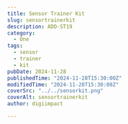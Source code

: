 ```yaml
---
title: Sensor Trainer Kit
slug: sensortrainerkit
description: ADD-ST19
category:
  - One
tags:
  - sensor
  - trainer
  - kit
pubDate: 2024-11-28
publishedTime: "2024-11-28T15:30:00Z"
modifiedTime: "2024-11-28T15:30:00Z"
coverSrc: "../../sensorkit.png"
coverAlt: sensortrainerkit
author: digiimpact

---
```

